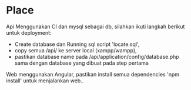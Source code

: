 # Place

Api Menggunakan CI dan mysql sebagai db, silahkan ikuti langkah berikut untuk deployment:
- Create database dan Running sql script 'locate.sql',
- copy semua /api/ ke server local (xampp/wampp),
- pastikan database name pada /api/application/config/database.php sama dengan database yang dibuat pada step pertama

Web menggunakan Angular, pastikan install semua dependencies 'npm install' untuk menjalankan web..

